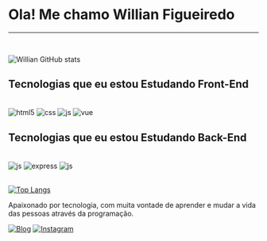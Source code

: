 # Ola! Me chamo Willian Figueiredo
<hr/>
<br/>




![Willian GitHub stats](https://github-readme-stats.vercel.app/api?username=williandevs&show_icons=true&theme=dracula&count_private=true)

## Tecnologias que eu estou Estudando Front-End
<br/>   
 
<div style="display: inline_block">
<img align="center" alt="html5" src="https://img.shields.io/badge/HTML5-E34F26?style=for-the-badge&logo=html5&logoColor=white" />
<img align="center" alt="css" src="https://img.shields.io/badge/CSS3-1572B6?style=for-the-badge&logo=css3&logoColor=white" />
<img align="center" alt="js" src="https://img.shields.io/badge/JavaScript-F7DF1E?style=for-the-badge&logo=javascript&logoColor=black" />
<img align="center" alt="vue" src="https://img.shields.io/badge/Vue.js-35495E?style=for-the-badge&logo=vue.js&logoColor=4FC08D" />

<br/>   
 

## Tecnologias que eu estou Estudando Back-End
<br/>  
<img align="center" alt="js" src="https://img.shields.io/badge/MongoDB-4EA94B?style=for-the-badge&logo=mongodb&logoColor=white" />
<img align="center" alt="express" src="https://img.shields.io/badge/Express.js-404D59?style=for-the-badge" />
<img align="center" alt="js" src="https://img.shields.io/badge/Node.js-43853D?style=for-the-badge&logo=node.js&logoColor=white" />



</div><br/>

[![Top Langs](https://github-readme-stats.vercel.app/api/top-langs/?username=williandevs)](https://github.com/anuraghazra/github-readme-stats)




Apaixonado por tecnologia, com muita vontade de aprender e mudar a vida das pessoas através da programação.



[![Blog](https://img.shields.io/website?label=williadev.com&style=for-the-badge&url=https://williamdev.com.br/)](https://williamdev.com.br/) [![Instagram](https://img.shields.io/badge/Instagram-E4405F?style=for-the-badge&logo=instagram&logoColor=white)](https://www.instagram.com/)

